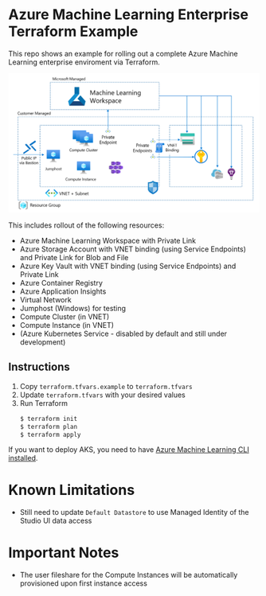 # Azure Machine Learning Enterprise Terraform Example

This repo shows an example for rolling out a complete Azure Machine Learning enterprise enviroment via Terraform.

![Deployed resources](media/architecture_aml_pl.png "Deployed resources")

This includes rollout of the following resources:

* Azure Machine Learning Workspace with Private Link
* Azure Storage Account with VNET binding (using Service Endpoints) and Private Link for Blob and File
* Azure Key Vault with VNET binding (using Service Endpoints) and Private Link
* Azure Container Registry
* Azure Application Insights
* Virtual Network
* Jumphost (Windows) for testing
* Compute Cluster (in VNET)
* Compute Instance (in VNET)
* (Azure Kubernetes Service - disabled by default and still under development)

## Instructions

1. Copy `terraform.tfvars.example` to `terraform.tfvars`
1. Update `terraform.tfvars` with your desired values
2. Run Terraform
    ```console
    $ terraform init
    $ terraform plan
    $ terraform apply
    ```

If you want to deploy AKS, you need to have [Azure Machine Learning CLI installed](https://docs.microsoft.com/en-us/azure/machine-learning/reference-azure-machine-learning-cli).

# Known Limitations

* Still need to update `Default Datastore` to use Managed Identity of the Studio UI data access

# Important Notes

* The user fileshare for the Compute Instances will be automatically provisioned upon first instance access